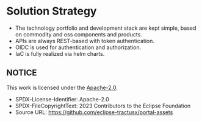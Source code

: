 # Solution Strategy

- The technology portfolio and development stack are kept simple, based on commodity and oss components and products.
- APIs are always REST-based with token authentication.
- OIDC is used for authentication and authorization.
- IaC is fully realized via helm charts.

## NOTICE

This work is licensed under the [Apache-2.0](https://www.apache.org/licenses/LICENSE-2.0).

- SPDX-License-Identifier: Apache-2.0
- SPDX-FileCopyrightText: 2023 Contributors to the Eclipse Foundation
- Source URL: https://github.com/eclipse-tractusx/portal-assets
